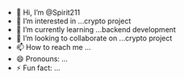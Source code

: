 - 👋 Hi, I’m @Spirit211
- 👀 I’m interested in ...crypto project 
- 🌱 I’m currently learning ...backend development 
- 💞️ I’m looking to collaborate on ...crypto project
- 📫 How to reach me ...
- 😄 Pronouns: ...
- ⚡ Fun fact: ...

<!---
Spirit211/Spirit211 is a ✨ special ✨ repository because its `README.md` (this file) appears on your GitHub profile.
You can click the Preview link to take a look at your changes.
--->
